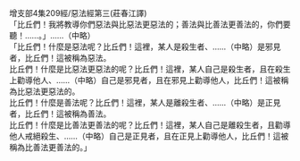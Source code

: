 增支部4集209經/惡法經第三(莊春江譯)  
「比丘們！我將教導你們惡法與比惡法更惡法的；善法與比善法更善法的，你們要聽！……。」……（中略）  
「比丘們！什麼是惡法呢？比丘們！這裡，某人是殺生者、……（中略）是邪見者，比丘們！這被稱為惡法。  
比丘們！什麼是比惡法更惡法的呢？比丘們！這裡，某人自己是殺生者，且在殺生上勸導他人、……（中略）自己是邪見者，且在邪見上勸導他人，比丘們！這被稱為比惡法更惡法的。  
比丘們！什麼是善法呢？比丘們！這裡，某人是離殺生者、……（中略）是正見者，比丘們！這被稱為善法。  
比丘們！什麼是比善法更善法的呢？比丘們！這裡，某人自己是離殺生者，且勸導他人戒絕殺生、……（中略）自己是正見者，且在正見上勸導他人，比丘們！這被稱為比善法更善法的。」  
  
  
